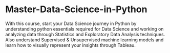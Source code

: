 # Master-Data-Science-in-Python
With this course, start your Data Science journey in Python by understanding python essentials required for Data Science and working on analyzing data through Statistics and Exploratory Data Analysis techniques. Also understand Supervised &amp; Unsupervised machine learning models and learn how to visually represent your insights through Tableau.
